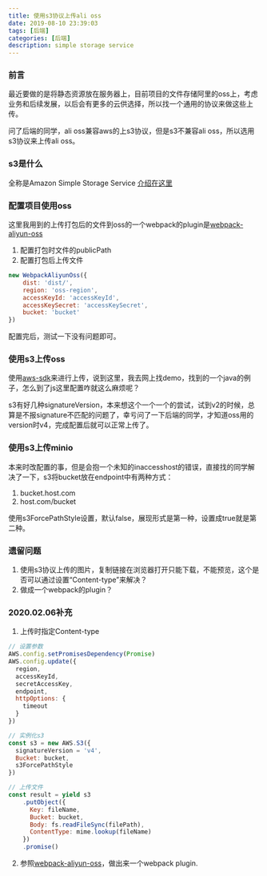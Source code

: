 ```yaml
---
title: 使用s3协议上传ali oss
date: 2019-08-10 23:39:03
tags: [后端]
categories: [后端]
description: simple storage service
---
```


### 前言
最近要做的是将静态资源放在服务器上，目前项目的文件存储阿里的oss上，考虑业务和后续发展，以后会有更多的云供选择，所以找一个通用的协议来做这些上传。

问了后端的同学，ali oss兼容aws的上s3协议，但是s3不兼容ali oss，所以选用s3协议来上传ali oss。

### s3是什么
全称是Amazon Simple Storage Service
[介绍在这里](https://docs.aws.amazon.com/zh_cn/AmazonS3/latest/dev/Introduction.html)

### 配置项目使用oss
这里我用到的上传打包后的文件到oss的一个webpack的plugin是[webpack-aliyun-oss](https://github.com/gp5251/webpack-aliyun-oss)

1. 配置打包时文件的publicPath
2. 配置打包后上传文件
```js
new WebpackAliyunOss({
    dist: 'dist/',
    region: 'oss-region',
    accessKeyId: 'accessKeyId',
    accessKeySecret: 'accessKeySecret',
    bucket: 'bucket'
})
```
配置完后，测试一下没有问题即可。

### 使用s3上传oss
使用[aws-sdk](https://github.com/aws/aws-sdk-js)来进行上传，说到这里，我去网上找demo，找到的一个java的例子，怎么到了js这里配置咋就这么麻烦呢？

s3有好几种signatureVersion，本来想这个一个一个的尝试，试到v2的时候，总算是不报signature不匹配的问题了，幸亏问了一下后端的同学，才知道oss用的version时v4，完成配置后就可以正常上传了。


### 使用s3上传minio
本来时改配置的事，但是会抱一个未知的inaccesshost的错误，直接找的同学解决了一下，s3将bucket放在endpoint中有两种方式：
1. bucket.host.com
2. host.com/bucket

使用s3ForcePathStyle设置，默认false，展现形式是第一种，设置成true就是第二种。


### 遗留问题
1. 使用s3协议上传的图片，复制链接在浏览器打开只能下载，不能预览，这个是否可以通过设置“Content-type”来解决？
2. 做成一个webpack的plugin？

### 2020.02.06补充
1. 上传时指定Content-type

```js
// 设置参数
AWS.config.setPromisesDependency(Promise)
AWS.config.update({
  region,
  accessKeyId,
  secretAccessKey,
  endpoint,
  httpOptions: {
    timeout
  }
})

// 实例化s3
const s3 = new AWS.S3({
  signatureVersion = 'v4',
  Bucket: bucket,
  s3ForcePathStyle
})

// 上传文件
const result = yield s3
    .putObject({
      Key: fileName,
      Bucket: bucket,
      Body: fs.readFileSync(filePath),
      ContentType: mime.lookup(fileName)
    })
    .promise()
```

2. 参照[webpack-aliyun-oss](https://github.com/gp5251/webpack-aliyun-oss)，做出来一个webpack plugin.

